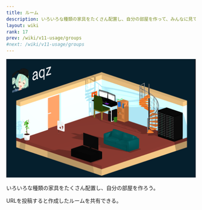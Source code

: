 ```yaml
---
title: ルーム
description: いろいろな種類の家具をたくさん配置し、自分の部屋を作って、みんなに見てもらおう。
layout: wiki
rank: 17
prev: /wiki/v11-usage/groups
#next: /wiki/v11-usage/groups
---
```

![ルーム](/files/images/imports/2019/10/room.png)

いろいろな種類の家具をたくさん配置し、自分の部屋を作ろう。

URLを投稿すると作成したルームを共有できる。
